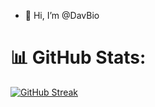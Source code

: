 - 👋 Hi, I’m @DavBio

# 📊 GitHub Stats:
[![GitHub Streak](https://streak-stats.demolab.com?user=DavBio)](https://git.io/streak-stats)


